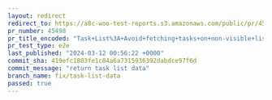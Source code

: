 ```yaml
---
layout: redirect
redirect_to: https://a8c-woo-test-reports.s3.amazonaws.com/public/pr/45498/e2e/index.html
pr_number: 45498
pr_title_encoded: "Task+List%3A+Avoid+fetching+tasks+on+non-visible+lists"
pr_test_type: e2e
last_published: "2024-03-12 00:56:22 +0000"
commit_sha: 419efc1803fe1c84a6a7315936392dabdce97f6d
commit_message: "return task list data"
branch_name: fix/task-list-data
passed: true
---
```

